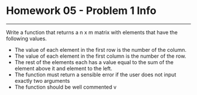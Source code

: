 # Homework 05 - Problem 1 Info
---
Write a function that returns a n x m matrix with elements that have the following values.

- The value of each element in the first row is the number of the column.
- The value of each element in the first column is the number of the row.
- The rest of the elements each has a value equal to the sum of the element above it and element to the left.
- The function must return a sensible error if the user does not input exactly two arguments
- The function should be well commented
v
